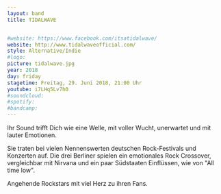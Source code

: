 ```yaml
---
layout: band
title: TIDALWAVE


#website: https://www.facebook.com/itsatidalwave/
website: http://www.tidalwaveofficial.com/
style: Alternative/Indie
#logo:
picture: tidalwave.jpg
year: 2018
day: friday
stagetime: Freitag, 29. Juni 2018, 21:00 Uhr
youtube: i7LHq5Lv7h0
#soundcloud:
#spotify:
#bandcamp:
---
```


Ihr Sound trifft Dich wie eine Welle, mit voller Wucht, unerwartet und mit lauter Emotionen.

Sie traten bei vielen Nennenswerten deutschen Rock-Festivals und Konzerten auf. Die drei Berliner spielen ein emotionales Rock Crossover, vergleichbar mit Nirvana und ein paar Südstaaten Einflüssen, wie von "All time low".

Angehende Rockstars mit viel Herz zu ihren Fans.

